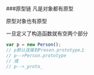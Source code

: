 ###原型链
凡是对象都有原型

原型对象也有原型

一旦定义了构造函数就有空两个部分
```javascript
var p = new Person();
// p默认连接到Preson.prototype上
// p-->Person.prototype
// 或
// p-->_proto_
```

